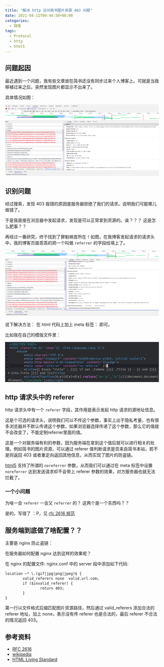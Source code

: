 ```yaml
---
title: "解决 http 访问简书图片资源 403 问题"
date: 2021-04-11T09:44:50+08:00
categories:
  - 随笔
tags:
  - Protocal
  - http
  - html5
---
```


## 问题起因

最近遇到一个问题，我有些文章放在简书还没有同步过来个人博客上。可就是当我移植过来之后，突然发现图片都显示不出来了。

具体情况如图：

![报错信息](/static/jianshu-403.png)

## 识别问题

经过搜索，发现 403 报错的原因是服务器拒绝了我们的请求。说明我们可能哪儿做错了。

于是我直接在浏览器中发起请求，发现是可以正常拿到资源的。诶？？？ 这是怎么肥事？？

再经过一番研究，终于找到了罪魁祸首所在！如图，在我博客发起请求的请求头中，我的博客页面乖乖的把一个叫做 `referrer` 的字段给填上了。

![referrer 字段](/static/jianshu-gotcha.png)

说下解决方法： 在 html 代码上加上 meta 标签：  <meta name="referrer" content="no-referrer" /> 即可。

比如我在自己的模版文件里：

![添加配置](/static/baseof-meta-config.png)

## http 请求头中的 referer

http 请求头中有一个 `referer` 字段，其作用是表示发起 http 请求的源地址信息。

这是个可选的请求头，说明我们可以不传这个参数，事实上出于隐私考量，也有很多浏览器并不默认传递这个参数，如果浏览器选择传递了这个参数，那么它的值就不会改变了，不能定制referrer里面的值。

这是一个对服务端有利的参数，因为服务端在拿到这个值后就可以进行相关的处理。例如简书的图片资源，可以通过 referer 值判断请求是否来自简书本站，若不是则返回 403 或者重定向返回其他信息，从而实现了图片的防盗链。

[html5](https://html.spec.whatwg.org/multipage/links.html#link-type-noreferrer) 支持了所谓的 `noreferrer` 参数，从而我们可以通过在 meta 标签中设置 `noreferrer` 达到发送请求却不会带上 referer 参数的效果，对方服务器也就无法拦截了。

### 一个小问题

为啥一会 `referer` 一会又 `referrer` 的？ 这两个是一个东西吗？？

是的，写错了 ：P，见 [rfc 2616 规范](https://tools.ietf.org/html/rfc2616#section-14.36)

## 服务端到底做了啥配置？？


主要是 nginx 防止盗链：


在服务器如何配置 nginx 达到这样的效果呢？

在 nginx 的配置文件: nginx.conf 中的 server 段中添加如下代码:

``` nginx
location ~* \.(gif|jpg|png|jpeg)$ {
        valid_referers none  valid.url.com;
        if ($invalid_referer) {
                return 403;
        }
}
```

第一行以文件格式后缀匹配图片资源路径，然后通过 valid_referers 添加合法的 referer 地址，加上 none，表示没有传 referer 也是合法的，最后 referer 不合法的情况返回 403。


## 参考资料

* [RFC 2616](https://tools.ietf.org/html/rfc2616#section-14.36)
* [wikipedia](https://en.wikipedia.org/wiki/HTTP_referer)
* [HTML Living Standard](https://html.spec.whatwg.org/multipage/links.html#link-type-noreferrer)
